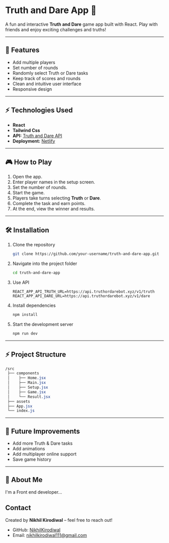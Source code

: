 # Truth and Dare App 🎲

A fun and interactive **Truth and Dare** game app built with React. Play with friends and enjoy exciting challenges and truths!

---

## 🚀 Features

- Add multiple players  
- Set number of rounds  
- Randomly select Truth or Dare tasks  
- Keep track of scores and rounds  
- Clean and intuitive user interface  
- Responsive design  

---

## ⚡ Technologies Used

- **React**    
- **Tailwind Css**
- **API:** [Truth and Dare API](https://docs.truthordarebot.xyz/api-docs)
- **Deployment:** [Netlify](https://movie-hub-webapp.netlify.app/)

---

## 🎮 How to Play

1. Open the app.  
2. Enter player names in the setup screen.  
3. Set the number of rounds.  
4. Start the game.  
5. Players take turns selecting **Truth** or **Dare**.  
6. Complete the task and earn points.  
7. At the end, view the winner and results.  

---

## 🛠️ Installation

1. Clone the repository  
   ```bash
   git clone https://github.com/your-username/truth-and-dare-app.git
2. Navigate into the project folder
   ```bash
   cd truth-and-dare-app
3. Use API
   ```
   REACT_APP_API_TRUTH_URL=https://api.truthordarebot.xyz/v1/truth
   REACT_APP_API_DARE_URL=https://api.truthordarebot.xyz/v1/dare
4. Install dependencies
   ```bash
   npm install
5. Start the development server
   ```bash
   npm run dev

---

## ⚡ Project Structure
   ```css
   /src
    ├── components
    │    ├── Home.jsx
    │    ├── Main.jsx
    │    ├── Setup.jsx
    │    ├── Game.jsx
    │    └── Result.jsx
    ├── assets
    ├── App.jsx
    └── index.js
   ```

---

## 🎯 Future Improvements

- Add more Truth & Dare tasks
- Add animations
- Add multiplayer online support
- Save game history

---

## 🚀 About Me
I'm a Front end developer...

## Contact

Created by **Nikhil Kirodiwal** – feel free to reach out!
- GitHub: [NikhilKirodiwal](https://github.com/nikhilkirodiwal)
- Email: nikhilkirodiwal111@gmail.com
